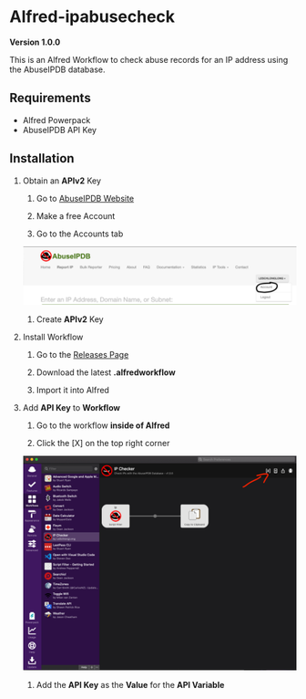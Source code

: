 # Alfred-ipabusecheck
**Version 1.0.0**

This is an Alfred Workflow to check abuse records for an IP address using the AbuseIPDB database.
## Requirements

* Alfred Powerpack
* AbuseIPDB API Key

## Installation
1. Obtain an **APIv2** Key
    1. Go to [AbuseIPDB Website](https://abuseipdb.com)

    1. Make a free Account

    1. Go to the Accounts tab

    ![alt text](https://raw.githubusercontent.com/LeSchlongLong/alfred-ipabuse/master/AccountsTab.png)

    1. Create **APIv2** Key

1. Install Workflow 
    1. Go to the [Releases Page](https://github.com/LeSchlongLong/alfred-ipabuse/releases)

    1. Download the latest **.alfredworkflow**

    1. Import it into Alfred

1. Add **API Key** to **Workflow**
    1. Go to the workflow **inside of Alfred**

    1. Click the [X] on the top right corner

    ![alt text](https://raw.githubusercontent.com/LeSchlongLong/alfred-ipabuse/master/Workflow.png)

    1. Add the **API Key** as the **Value** for the **API Variable**
